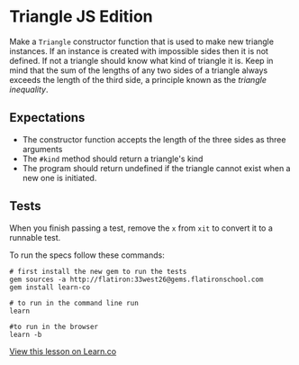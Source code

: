 # Triangle JS Edition
Make a `Triangle` constructor function that is used to make new triangle instances.  If an instance is created with impossible sides then it is not defined.  If not a triangle should know what kind of triangle it is. Keep in mind that the sum of the lengths of any two sides of a triangle always exceeds the length of the third side, a principle known as the _triangle inequality_.

## Expectations
  * The constructor function accepts the length of the three sides as three arguments
  * The `#kind` method should return a triangle's kind
  * The program should return undefined if the triangle cannot exist when a new one is initiated.

## Tests
When you finish passing a test, remove the `x` from `xit` to convert it to a runnable test.

To run the specs follow these commands:
```shell
# first install the new gem to run the tests
gem sources -a http://flatiron:33west26@gems.flatironschool.com
gem install learn-co

# to run in the command line run
learn

#to run in the browser
learn -b
```



<a href='https://learn.co/lessons/triangle.js' data-visibility='hidden'>View this lesson on Learn.co</a>
